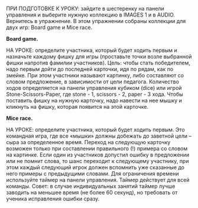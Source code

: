 ПРИ ПОДГОТОВКЕ К УРОКУ: зайдите в шестеренку на панели управления и выберите нужную коллекцию в IMAGES 1 и в AUDIO. Вернитесь в упражнение. В этом упражнении собраны коллекции для двух игр: Board game и Mice race.

**Board game.**

НА УРОКЕ: определите участника, который будет ходить первым и назначьте каждому фишку для игры (проставьте точки возле выбранной фишки напротив фамилии участников).
Цель: чтобы стать победителем, надо первым дойти до последней карточки, идя по рядам, как по змейке. При этом участники называют картинку, либо составляют со словом предложение, в зависимости от цели педагога. Количество ходов определяется на панели управления кубиком (dice) или игрой Stone-Scissors-Paper, где stone - 1, scissors - 2, paper - 3 хода. Чтобы поставить фишку на нужную карточку, надо навести на нее мышку и кликнуть на фишку, которая появится на этой карточке.

**Mice race.**

НА УРОКЕ: определите участника, который будет ходить первым. Это командная игра, где все «мышки» должны добежать до заветной цели – сыра за определенное время. Переход на следующую карточку возможен только при составлении правильного (!) примера со словом на картинке. Если один из участников допустил ошибку в предложении или не помнит слова, то шанс переходит к следующему участнику, при этом каждый следующий игрок должен вспомнить уже сказанные до него примеры с предыдущими словами. Для ограничения времени используйте таймер на панели управления. Таймер действует для всей команды.
Совет: в случае индивидуальных занятий таймер лучше заводить на меньшее время (не более 60 секунд), но требовать от ученика исправления ошибки сразу.
